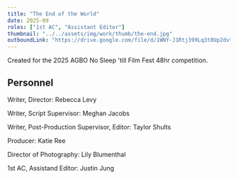 ```yaml
---
title: "The End of the World"
date: 2025-09
roles: ["1st AC", "Assistant Editor"]
thumbnail: "../../assets/img/work/thumb/the-end.jpg"
outboundLink: "https://drive.google.com/file/d/1WNY-J1Rtj399Lq3t0Up2dvt7cE3KAv98/view?usp=sharing"
---
```


Created for the 2025 AGBO No Sleep 'till Film Fest 48hr competition.

## Personnel

Writer, Director: Rebecca Levy

Writer, Script Supervisor: Meghan Jacobs

Writer, Post-Production Supervisor, Editor: Taylor Shults

Producer: Katie Ree

Director of Photography: Lily Blumenthal

1st AC, Assistand Editor: Justin Jung